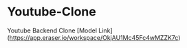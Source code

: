 # Youtube-Clone
 Youtube Backend Clone
 [Model Link] (https://app.eraser.io/workspace/OkjAU1Mc45Fc4wMZZK7c)
